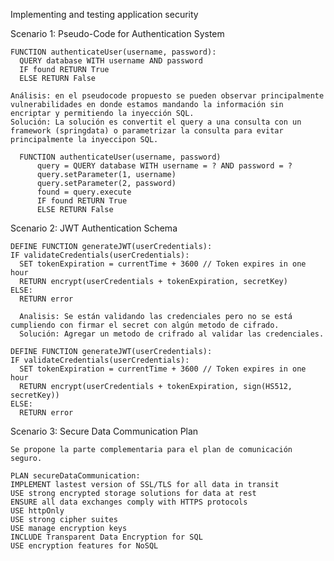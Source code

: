 Implementing and testing application security

Scenario 1: Pseudo-Code for Authentication System

    FUNCTION authenticateUser(username, password):
      QUERY database WITH username AND password
      IF found RETURN True
      ELSE RETURN False
  
    Análisis: en el pseudocode propuesto se pueden observar principalmente vulnerabilidades en donde estamos mandando la información sin encriptar y permitiendo la inyección SQL.
    Solución: La solución es convertit el query a una consulta con un framework (springdata) o parametrizar la consulta para evitar principalmente la inyeccipon SQL. 

      FUNCTION authenticateUser(username, password)
          query = QUERY database WITH username = ? AND password = ?
          query.setParameter(1, username)
          query.setParameter(2, password)
          found = query.execute
          IF found RETURN True
          ELSE RETURN False

Scenario 2: JWT Authentication Schema

    DEFINE FUNCTION generateJWT(userCredentials):
    IF validateCredentials(userCredentials):
      SET tokenExpiration = currentTime + 3600 // Token expires in one hour
      RETURN encrypt(userCredentials + tokenExpiration, secretKey)
    ELSE:
      RETURN error

      Analisis: Se están validando las credenciales pero no se está cumpliendo con firmar el secret con algún metodo de cifrado.
      Solución: Agregar un metodo de crifrado al validar las credenciales.

    DEFINE FUNCTION generateJWT(userCredentials):
    IF validateCredentials(userCredentials):
      SET tokenExpiration = currentTime + 3600 // Token expires in one hour
      RETURN encrypt(userCredentials + tokenExpiration, sign(HS512, secretKey))
    ELSE:
      RETURN error  

Scenario 3: Secure Data Communication Plan

    Se propone la parte complementaria para el plan de comunicación seguro. 
    
    PLAN secureDataCommunication:
    IMPLEMENT lastest version of SSL/TLS for all data in transit
    USE strong encrypted storage solutions for data at rest
    ENSURE all data exchanges comply with HTTPS protocols
    USE httpOnly
    USE strong cipher suites
    USE manage encryption keys
    INCLUDE Transparent Data Encryption for SQL
    USE encryption features for NoSQL

